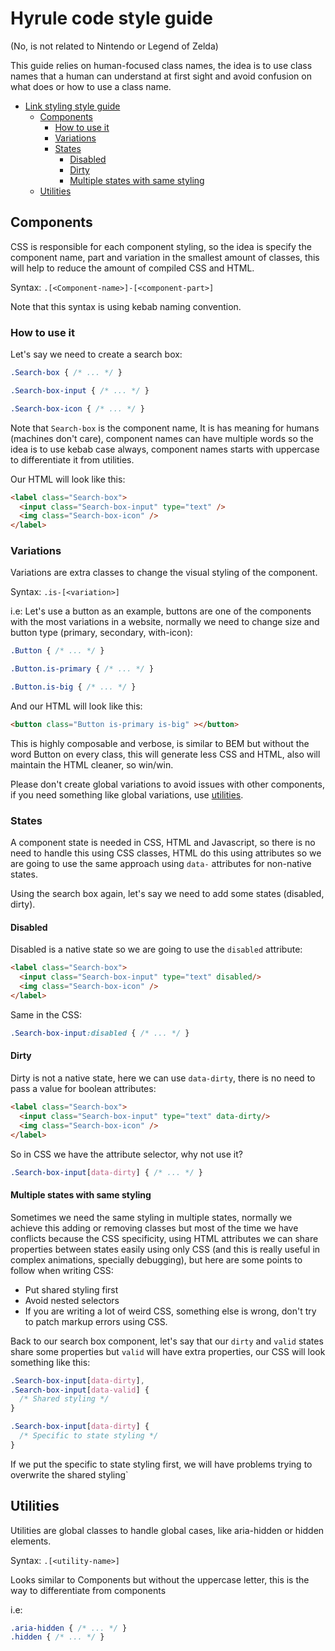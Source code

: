 # Hyrule code style guide

(No, is not related to Nintendo or Legend of Zelda)

This guide relies on human-focused class names, the idea is to use class names that a human can understand at first sight and avoid confusion on what does or how to use a class name.

<!-- TOC -->

- [Link styling style guide](#link-styling-style-guide)
  - [Components](#components)
    - [How to use it](#how-to-use-it)
    - [Variations](#variations)
    - [States](#states)
      - [Disabled](#disabled)
      - [Dirty](#dirty)
      - [Multiple states with same styling](#multiple-states-with-same-styling)
  - [Utilities](#utilities)

<!-- /TOC -->

## Components

CSS is responsible for each component styling, so the idea is specify the component name, part and variation in the smallest amount of classes, this will help to reduce the amount of compiled CSS and HTML.

Syntax: `.[<Component-name>]-[<component-part>]`

Note that this syntax is using kebab naming convention.

### How to use it

Let's say we need to create a search box:

```css
.Search-box { /* ... */ }

.Search-box-input { /* ... */ }

.Search-box-icon { /* ... */ }
```

Note that `Search-box` is the component name, It is has meaning for humans (machines don't care), component names can have multiple words so the idea is to use kebab case always, component names starts with uppercase to differentiate it from utilities.

Our HTML will look like this:

```html
<label class="Search-box">
  <input class="Search-box-input" type="text" />
  <img class="Search-box-icon" />
</label>
```

### Variations

Variations are extra classes to change the visual styling of the component.

Syntax: `.is-[<variation>]`

i.e: Let's use a button as an example, buttons are one of the components with the most variations in a website, normally we need to change size and button type (primary, secondary, with-icon):

```css
.Button { /* ... */ }

.Button.is-primary { /* ... */ }

.Button.is-big { /* ... */ }
```

And our HTML will look like this:

```html
<button class="Button is-primary is-big" ></button>
```

This is highly composable and verbose, is similar to BEM but without the word Button on every class, this will generate less CSS and HTML, also will maintain the HTML cleaner, so win/win.

Please don't create global variations to avoid issues with other components, if you need something like global variations, use [utilities](#utilities).

### States

A component state is needed in CSS, HTML and Javascript, so there is no need to handle this using CSS classes, HTML do this using attributes so we are going to use the same approach using `data-` attributes for non-native states.

Using the search box again, let's say we need to add some states (disabled, dirty).

#### Disabled

Disabled is a native state so we are going to use the `disabled` attribute:

```HTML
<label class="Search-box">
  <input class="Search-box-input" type="text" disabled/>
  <img class="Search-box-icon" />
</label>
```

Same in the CSS:

```css
.Search-box-input:disabled { /* ... */ }
```

#### Dirty

Dirty is not a native state, here we can use `data-dirty`, there is no need to pass a value for boolean attributes:

```HTML
<label class="Search-box">
  <input class="Search-box-input" type="text" data-dirty/>
  <img class="Search-box-icon" />
</label>
```

So in CSS we have the attribute selector, why not use it?

```css
.Search-box-input[data-dirty] { /* ... */ }
```

#### Multiple states with same styling

Sometimes we need the same styling in multiple states, normally we achieve this adding or removing classes but most of the time we have conflicts because the CSS specificity, using HTML attributes we can share properties between states easily using only CSS (and this is really useful in complex animations, specially debugging), but here are some points to follow when writing CSS:

- Put shared styling first
- Avoid nested selectors
- If you are writing a lot of weird CSS, something else is wrong, don't try to patch markup errors using CSS.

Back to our search box component, let's say that our `dirty` and `valid` states share some properties but `valid` will have extra properties, our CSS will look something like this:

```css
.Search-box-input[data-dirty],
.Search-box-input[data-valid] { 
  /* Shared styling */
}

.Search-box-input[data-dirty] {
  /* Specific to state styling */
}
```

If we put the specific to state styling first, we will have problems trying to overwrite the shared styling`

## Utilities

Utilities are global classes to handle global cases, like aria-hidden or hidden elements.

Syntax: `.[<utility-name>]`

Looks similar to Components but without the uppercase letter, this is the way to differentiate from components

i.e:

```css
.aria-hidden { /* ... */ }
.hidden { /* ... */ }
```
